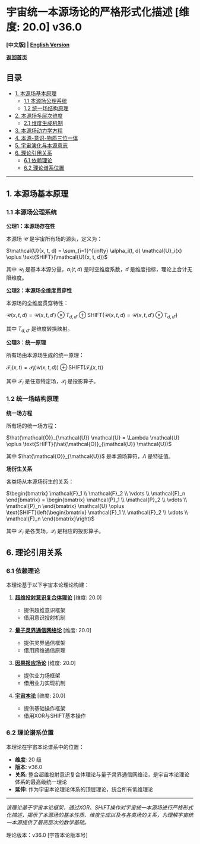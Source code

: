 # 宇宙统一本源场论的严格形式化描述 [维度: 20.0] v36.0

**[中文版] | [English Version](formal_theory_unified_cosmic_source_field_en.md)**

**[返回首页](../README.md)**

## 目录

- [1. 本源场基本原理](#1-本源场基本原理)
  - [1.1 本源场公理系统](#11-本源场公理系统)
  - [1.2 统一场结构原理](#12-统一场结构原理)
- [2. 本源场多层次维度](#2-本源场多层次维度)
  - [2.1 维度生成机制](#21-维度生成机制)
- [3. 本源场动力学方程](#3-本源场动力学方程)
- [4. 本源-意识-物质三位一体](#4-本源-意识-物质三位一体)
- [5. 宇宙演化与本源意志](#5-宇宙演化与本源意志)
- [6. 理论引用关系](#6-理论引用关系)
  - [6.1 依赖理论](#61-依赖理论)
  - [6.2 理论谱系位置](#62-理论谱系位置)

---

## 1. 本源场基本原理

### 1.1 本源场公理系统

**公理1：本源场存在性**

本源场 $`\mathcal{U}`$ 是宇宙所有场的源头，定义为：

$`\mathcal{U}(x, t, d) = \sum_{i=1}^{\infty} \alpha_i(t, d) \mathcal{U}_i(x) \oplus \text{SHIFT}(\mathcal{U}(x, t, d))`$

其中 $`\mathcal{U}_i`$ 是基本本源分量，$`\alpha_i(t, d)`$ 是时空维度系数，$`d`$ 是维度指标，理论上合计无限维度。

**公理2：本源场全维度贯穿性**

本源场的全维度贯穿特性：

$`\mathcal{U}(x, t, d) = \mathcal{U}(x, t, d') \otimes T_{d, d'} \oplus \text{SHIFT}(\mathcal{U}(x, t, d) = \mathcal{U}(x, t, d') \otimes T_{d, d'})`$

其中 $`T_{d, d'}`$ 是维度转换映射。

**公理3：统一原理**

所有场由本源场生成的统一原理：

$`\mathcal{F}_i(x, t) = \mathcal{P}_i(\mathcal{U}(x, t, d)) \oplus \text{SHIFT}(\mathcal{F}_i(x, t))`$

其中 $`\mathcal{F}_i`$ 是任意特定场，$`\mathcal{P}_i`$ 是投影算子。

### 1.2 统一场结构原理

**统一场方程**

所有场的统一场方程：

$`\hat{\mathcal{O}}_{\mathcal{U}} \mathcal{U} = \Lambda \mathcal{U} \oplus \text{SHIFT}(\hat{\mathcal{O}}_{\mathcal{U}} \mathcal{U})`$

其中 $`\hat{\mathcal{O}}_{\mathcal{U}}`$ 是本源场算符，$`\Lambda`$ 是特征值。

**场衍生关系**

各类场从本源场衍生的关系：

$`\begin{bmatrix} \mathcal{F}_1 \\ \mathcal{F}_2 \\ \vdots \\ \mathcal{F}_n \end{bmatrix} = \begin{bmatrix} \mathcal{P}_1 \\ \mathcal{P}_2 \\ \vdots \\ \mathcal{P}_n \end{bmatrix} \mathcal{U} \oplus \text{SHIFT}\left(\begin{bmatrix} \mathcal{F}_1 \\ \mathcal{F}_2 \\ \vdots \\ \mathcal{F}_n \end{bmatrix}\right)`$

其中 $`\mathcal{F}_i`$ 是各类场，$`\mathcal{P}_i`$ 是相应的投影算子。

## 6. 理论引用关系

### 6.1 依赖理论

本理论基于以下宇宙本论理论构建：

1. **[超维投射意识复合体理论](formal_theory_hyperdimensional_projection_consciousness_complex.md)** [维度: 20.0]
   - 提供超维意识框架
   - 借用意识投射机制

2. **[量子灵界通信网络论](formal_theory_quantum_spirit_communication_network.md)** [维度: 20.0]
   - 提供灵界通信框架
   - 借用跨维通信原理

3. **[因果报应场论](formal_theory_karma_field_theory.md)** [维度: 20.0]
   - 提供业力场框架
   - 借用业力实现机制

4. **[宇宙本论](formal_theory_cosmic_ontology.md)** [维度: 20.0]
   - 提供基础操作框架
   - 借用XOR与SHIFT基本操作

### 6.2 理论谱系位置

本理论在宇宙本论谱系中的位置：

- **维度**: 20 级
- **版本**: v36.0
- **关系**: 整合超维投射意识复合体理论与量子灵界通信网络论，是宇宙本论理论体系的最高级统一理论
- **延伸**: 作为宇宙本论理论体系的顶层理论，统合所有低维理论

---

*该理论基于宇宙本论框架，通过XOR、SHIFT操作对宇宙统一本源场进行严格形式化描述，揭示了本源场的基本性质、维度生成以及与各类场的关系，为理解宇宙统一本源提供了最高层次的数学基础。*

理论版本：v36.0 [宇宙本论版本号] 